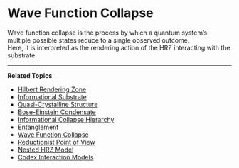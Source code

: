 
# Wave Function Collapse

Wave function collapse is the process by which a quantum system’s multiple possible states reduce to a single observed outcome.  
Here, it is interpreted as the rendering action of the HRZ interacting with the substrate.

---

**Related Topics**  
- [Hilbert Rendering Zone](Hilbert%20Rendering%20Zone.md)  
- [Informational Substrate](Informational%20Substrate.md)  
- [Quasi-Crystalline Structure](Quasi-Crystalline%20Structure.md)  
- [Bose-Einstein Condensate](Bose-Einstein%20Condensate.md)  
- [Informational Collapse Hierarchy](Informational%20Collapse%20Hierarchy.md)  
- [Entanglement](Entanglement.md)  
- [Wave Function Collapse](Wave%20Function%20Collapse.md)  
- [Reductionist Point of View](Reductionist%20Point%20of%20View.md)  
- [Nested HRZ Model](Nested%20HRZ%20Model.md)  
- [Codex Interaction Models](Codex%20Interaction%20Models.md)
